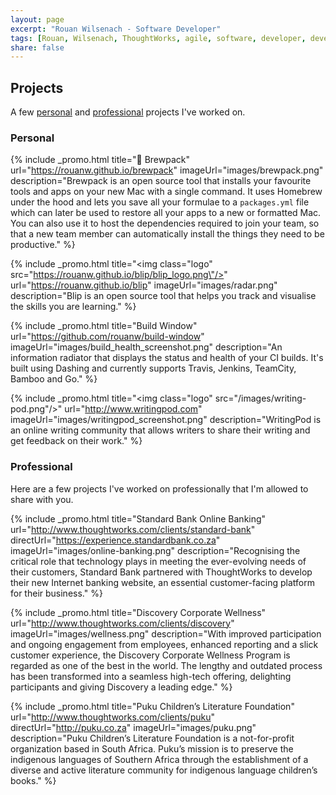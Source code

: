 ```yaml
---
layout: page
excerpt: "Rouan Wilsenach - Software Developer"
tags: [Rouan, Wilsenach, ThoughtWorks, agile, software, developer, development, continuous, delivery, projects]
share: false
---
```


<h2>Projects</h2>

A few [personal](#personal) and [professional](#professional) projects I've worked on.

### <a name="personal"></a>Personal

{% include _promo.html title="🎒 Brewpack" url="https://rouanw.github.io/brewpack" imageUrl="images/brewpack.png" description="Brewpack is an open source tool that installs your favourite tools and apps on your new Mac with a single command. It uses Homebrew under the hood and lets you save all your formulae to a `packages.yml` file which can later be used to restore all your apps to a new or formatted Mac. You can also use it to host the dependencies required to join your team, so that a new team member can automatically install the things they need to be productive." %}

{% include _promo.html title="<img class=\"logo\" src=\"https://rouanw.github.io/blip/blip_logo.png\"/>" url="https://rouanw.github.io/blip" imageUrl="images/radar.png" description="Blip is an open source tool that helps you track and visualise the skills you are learning." %}

{% include _promo.html title="Build Window" url="https://github.com/rouanw/build-window" imageUrl="images/build_health_screenshot.png" description="An information radiator that displays the status and health of your CI builds. It's built using Dashing and currently supports Travis, Jenkins, TeamCity, Bamboo and Go." %}

{% include _promo.html title="<img class=\"logo\" src=\"/images/writing-pod.png\"/>" url="http://www.writingpod.com" imageUrl="images/writingpod_screenshot.png" description="WritingPod is an online writing community that allows writers to share their writing and get feedback on their work." %}

### <a name="professional"></a>Professional

Here are a few projects I've worked on professionally that I'm allowed to share with you.

{% include _promo.html title="Standard Bank Online Banking" url="http://www.thoughtworks.com/clients/standard-bank" directUrl="https://experience.standardbank.co.za" imageUrl="images/online-banking.png" description="Recognising the critical role that technology plays in meeting the ever-evolving needs of their customers, Standard Bank partnered with ThoughtWorks to develop their new Internet banking website, an essential customer-facing platform for their business." %}

{% include _promo.html title="Discovery Corporate Wellness" url="http://www.thoughtworks.com/clients/discovery" imageUrl="images/wellness.png" description="With improved participation and ongoing engagement from employees, enhanced reporting and a slick customer experience, the Discovery Corporate Wellness Program is regarded as one of the best in the world. The lengthy and outdated process has been transformed into a seamless high-tech offering, delighting participants and giving Discovery a leading edge." %}

{% include _promo.html title="Puku Children’s Literature Foundation" url="http://www.thoughtworks.com/clients/puku" directUrl="http://puku.co.za" imageUrl="images/puku.png" description="Puku Children’s Literature Foundation is a not-for-profit organization based in South Africa. Puku’s mission is to preserve the indigenous languages of Southern Africa through the establishment of a diverse and active literature community for indigenous language children’s books." %}

